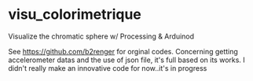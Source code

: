 # visu_colorimetrique
Visualize the chromatic sphere w/ Processing &amp; Arduinod

See https://github.com/b2renger for orginal codes. Concerning getting accelerometer datas and the use of json file, it's 
full based on its works. I didn't really make an innovative code for now..it's in progress

